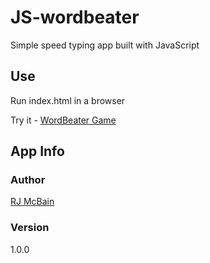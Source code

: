 # JS-wordbeater

Simple speed typing app built with JavaScript

## Use

Run index.html in a browser

Try it - [WordBeater Game](https://rjmcbain.github.io/JS-wordbeater)

## App Info

### Author

[RJ McBain](http://www.rjmcbain.com)

### Version

1.0.0

